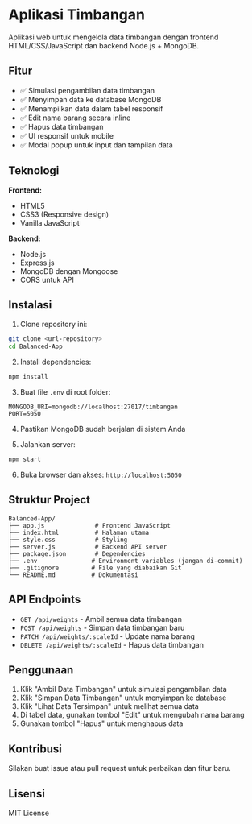 # Aplikasi Timbangan

Aplikasi web untuk mengelola data timbangan dengan frontend HTML/CSS/JavaScript dan backend Node.js + MongoDB.

## Fitur

- ✅ Simulasi pengambilan data timbangan
- ✅ Menyimpan data ke database MongoDB
- ✅ Menampilkan data dalam tabel responsif
- ✅ Edit nama barang secara inline
- ✅ Hapus data timbangan
- ✅ UI responsif untuk mobile
- ✅ Modal popup untuk input dan tampilan data

## Teknologi

**Frontend:**
- HTML5
- CSS3 (Responsive design)
- Vanilla JavaScript

**Backend:**
- Node.js
- Express.js
- MongoDB dengan Mongoose
- CORS untuk API

## Instalasi

1. Clone repository ini:
```bash
git clone <url-repository>
cd Balanced-App
```

2. Install dependencies:
```bash
npm install
```

3. Buat file `.env` di root folder:
```env
MONGODB_URI=mongodb://localhost:27017/timbangan
PORT=5050
```

4. Pastikan MongoDB sudah berjalan di sistem Anda

5. Jalankan server:
```bash
npm start
```

6. Buka browser dan akses: `http://localhost:5050`

## Struktur Project

```
Balanced-App/
├── app.js              # Frontend JavaScript
├── index.html          # Halaman utama
├── style.css           # Styling
├── server.js           # Backend API server
├── package.json        # Dependencies
├── .env               # Environment variables (jangan di-commit)
├── .gitignore         # File yang diabaikan Git
└── README.md          # Dokumentasi
```

## API Endpoints

- `GET /api/weights` - Ambil semua data timbangan
- `POST /api/weights` - Simpan data timbangan baru
- `PATCH /api/weights/:scaleId` - Update nama barang
- `DELETE /api/weights/:scaleId` - Hapus data timbangan

## Penggunaan

1. Klik "Ambil Data Timbangan" untuk simulasi pengambilan data
2. Klik "Simpan Data Timbangan" untuk menyimpan ke database
3. Klik "Lihat Data Tersimpan" untuk melihat semua data
4. Di tabel data, gunakan tombol "Edit" untuk mengubah nama barang
5. Gunakan tombol "Hapus" untuk menghapus data

## Kontribusi

Silakan buat issue atau pull request untuk perbaikan dan fitur baru.

## Lisensi

MIT License
